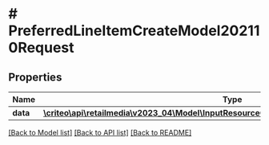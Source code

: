 # # PreferredLineItemCreateModel202110Request

## Properties

Name | Type | Description | Notes
------------ | ------------- | ------------- | -------------
**data** | [**\criteo\api\retailmedia\v2023_04\Model\InputResourceOfPreferredLineItemCreateModel202110**](InputResourceOfPreferredLineItemCreateModel202110.md) |  | [optional]

[[Back to Model list]](../../README.md#models) [[Back to API list]](../../README.md#endpoints) [[Back to README]](../../README.md)
